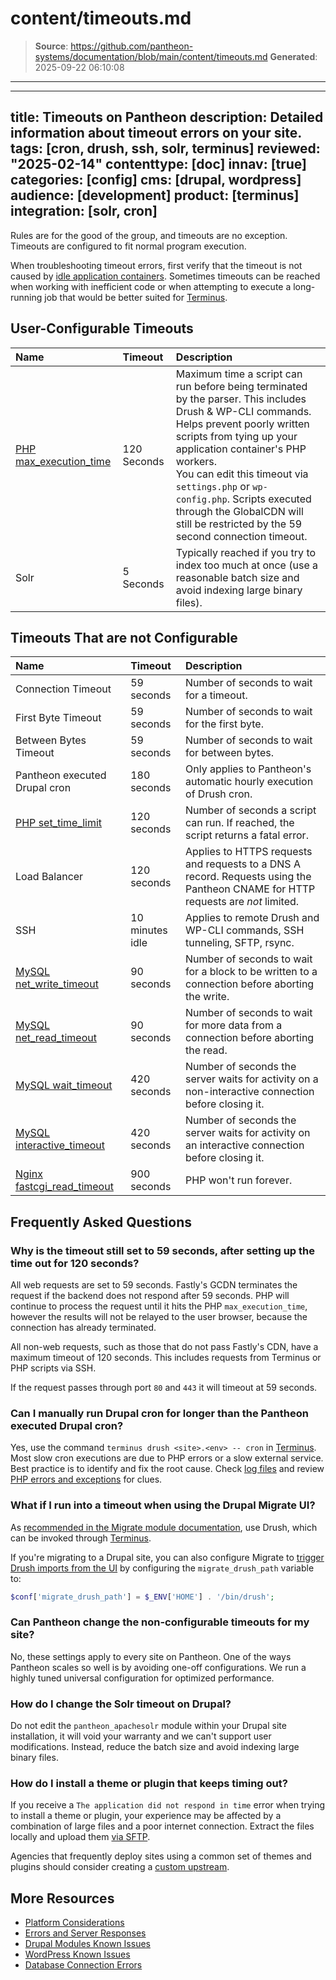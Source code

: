 # content/timeouts.md

> **Source**: https://github.com/pantheon-systems/documentation/blob/main/content/timeouts.md
> **Generated**: 2025-09-22 06:10:08

---

---
title: Timeouts on Pantheon
description: Detailed information about timeout errors on your site.
tags: [cron, drush, ssh, solr, terminus]
reviewed: "2025-02-14"
contenttype: [doc]
innav: [true]
categories: [config]
cms: [drupal, wordpress]
audience: [development]
product: [terminus]
integration: [solr, cron]
---

Rules are for the good of the group, and timeouts are no exception. Timeouts are configured to fit normal program execution. 

When troubleshooting timeout errors, first verify that the timeout is not caused by [idle application containers](/application-containers#idle-containers). Sometimes timeouts can be reached when working with inefficient code or when attempting to execute a long-running job that would be better suited for [Terminus](/terminus). 

## User-Configurable Timeouts

| Name              | Timeout   | Description |
|:----------------- |:--------- |:----------- |
| [PHP max_execution_time](https://secure.php.net/manual/en/info.configuration.php#ini.max-execution-time) | 120 Seconds | Maximum time a script can run before being terminated by the parser. This includes Drush & WP-CLI commands. Helps prevent poorly written scripts from tying up your application container's PHP workers. <br />  You can edit this timeout via `settings.php` or `wp-config.php`. Scripts executed through the GlobalCDN will still be restricted by the 59 second connection timeout. |
| Solr             | 5 Seconds  | Typically reached if you try to index too much at once (use a reasonable batch size and avoid indexing large binary files). |

## Timeouts That are not Configurable

| Name                                                                                                                         | Timeout     | Description |
|:---------------------------------------------------------------------------------------------------------------------------- |:----------- |:----------- |
| Connection Timeout                                                                                                           | 59 seconds  | Number of seconds to wait for a timeout. |
| First Byte Timeout                                                                                                           | 59 seconds  | Number of seconds to wait for the first byte. |
| Between Bytes Timeout                                                                                                        | 59 seconds  | Number of seconds to wait for between bytes. |
| Pantheon executed Drupal cron                                                                                                | 180 seconds | Only applies to Pantheon's automatic hourly execution of Drush cron. |
| [PHP set_time_limit](https://secure.php.net/manual/en/function.set-time-limit.php)                                           | 120 seconds | Number of seconds a script can run. If reached, the script returns a fatal error. |
| Load Balancer                                                                                                                | 120 seconds | Applies to HTTPS requests and requests to a DNS A record. Requests using the Pantheon CNAME for HTTP requests are *not* limited. |
| SSH                                                                                                                          | 10 minutes idle | Applies to remote Drush and WP-CLI commands, SSH tunneling, SFTP, rsync. |
| [MySQL net_write_timeout](https://dev.mysql.com/doc/refman/5.5/en/server-system-variables.html#sysvar_net_write_timeout)     | 90 seconds  | Number of seconds to wait for a block to be written to a connection before aborting the write. |
| [MySQL net_read_timeout](https://dev.mysql.com/doc/refman/5.5/en/server-system-variables.html#sysvar_net_read_timeout)       | 90 seconds  | Number of seconds to wait for more data from a connection before aborting the read. |
| [MySQL wait_timeout](https://dev.mysql.com/doc/refman/5.5/en/server-system-variables.html#sysvar_wait_timeout)               | 420 seconds | Number of seconds the server waits for activity on a non-interactive connection before closing it. |
| [MySQL interactive_timeout](https://dev.mysql.com/doc/refman/5.5/en/server-system-variables.html#sysvar_interactive_timeout) | 420 seconds | Number of seconds the server waits for activity on an interactive connection before closing it. |
| [Nginx fastcgi_read_timeout](https://nginx.org/en/docs/http/ngx_http_fastcgi_module.html#fastcgi_read_timeout)               | 900 seconds | PHP won't run forever. |

## Frequently Asked Questions

### Why is the timeout still set to 59 seconds, after setting up the time out for 120 seconds?

All web requests are set to 59 seconds. Fastly's GCDN terminates the request if the backend does not respond after 59 seconds. PHP will continue to process the request until it hits the PHP `max_execution_time`, however the results will not be relayed to the user browser, because the connection has already terminated.

All non-web requests, such as those that do not pass Fastly's CDN, have a maximum timeout of 120 seconds. This includes requests from Terminus or PHP scripts via SSH. 


<Alert title="Note" type="info">

If the request passes through port `80` and `443` it will timeout at 59 seconds. 

</Alert>

### Can I manually run Drupal cron for longer than the Pantheon executed Drupal cron?

Yes, use the command `terminus drush <site>.<env> -- cron` in [Terminus](/terminus). Most slow cron executions are due to PHP errors or a slow external service. Best practice is to identify and fix the root cause. Check [log files](/guides/logs-pantheon) and review [PHP errors and exceptions](/guides/php/php-errors) for clues.

### What if I run into a timeout when using the Drupal Migrate UI?

As [recommended in the Migrate module documentation](https://www.drupal.org/node/1806824), use Drush, which can be invoked through [Terminus](/terminus).

If you're migrating to a Drupal site, you can also configure Migrate to [trigger Drush imports from the UI](https://www.drupal.org/node/1958170) by configuring the `migrate_drush_path` variable to:

```php
$conf['migrate_drush_path'] = $_ENV['HOME'] . '/bin/drush';
```

### Can Pantheon change the non-configurable timeouts for my site?

No, these settings apply to every site on Pantheon. One of the ways Pantheon scales so well is by avoiding one-off configurations. We run a highly tuned universal configuration for optimized performance.

### How do I change the Solr timeout on Drupal?

Do not edit the `pantheon_apachesolr` module within your Drupal site installation, it will void your warranty and we can't support user modifications. Instead, reduce the batch size and avoid indexing large binary files.

### How do I install a theme or plugin that keeps timing out?

If you receive a `The application did not respond in time` error when trying to install a theme or plugin, your experience may be affected by a combination of large files and a poor internet connection. Extract the files locally and upload them [via SFTP](/guides/sftp/rsync-and-sftp).

Agencies that frequently deploy sites using a common set of themes and plugins should consider creating a [custom upstream](/guides/custom-upstream).

## More Resources

- [Platform Considerations](/guides/platform-considerations)
- [Errors and Server Responses](/guides/errors-and-server-responses)
- [Drupal Modules Known Issues](/modules-known-issues)
- [WordPress Known Issues](/wordpress-known-issues)
- [Database Connection Errors](/guides/mariadb-mysql/database-connection-errors)
